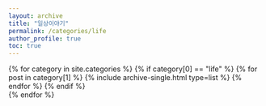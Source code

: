 ```yaml
---
layout: archive
title: "일상이야기"
permalink: /categories/life
author_profile: true
toc: true
---
```


{% for category in site.categories %}
  {% if category[0] == "life" %}
    {% for post in category[1] %}
      {% include archive-single.html type=list %}
    {% endfor %}
  {% endif %}  
{% endfor %}